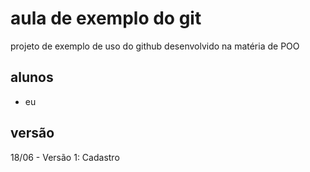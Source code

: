 # aula de exemplo do git

projeto de exemplo de uso do github desenvolvido na matéria de POO
## alunos
- eu

## versão
18/06 - Versão 1: Cadastro